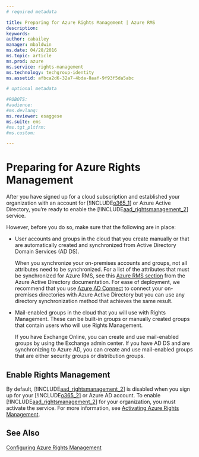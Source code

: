 ```yaml
---
# required metadata

title: Preparing for Azure Rights Management | Azure RMS
description:
keywords:
author: cabailey
manager: mbaldwin
ms.date: 04/28/2016
ms.topic: article
ms.prod: azure
ms.service: rights-management
ms.technology: techgroup-identity
ms.assetid: afbca2d6-32a7-4bda-8aaf-9f93f5da5abc

# optional metadata

#ROBOTS:
#audience:
#ms.devlang:
ms.reviewer: esaggese
ms.suite: ems
#ms.tgt_pltfrm:
#ms.custom:

---
```


# Preparing for Azure Rights Management
After you have signed up for a cloud subscription and established your organization with an account for [!INCLUDE[o365_1](../includes/o365_1_md.md)] or Azure Active Directory, you’re ready to enable the [!INCLUDE[aad_rightsmanagement_2](../includes/aad_rightsmanagement_2_md.md)] service.

However, before you do so, make sure that the following are in place:

-   User accounts and groups in the cloud that you create manually or that are automatically created and synchronized from Active Directory Domain Services (AD DS).

    When you synchronize your on-premises accounts and groups, not all attributes need to be synchronized. For a list of the attributes that must be synchronized for Azure RMS, see this [Azure RMS section](https://azure.microsoft.com/documentation/articles/active-directory-aadconnectsync-attributes-synchronized/) from the Azure Active Directory documentation. For ease of deployment, we recommend that you use [Azure AD Connect](http://azure.microsoft.com/documentation/articles/active-directory-aadconnect/) to connect your on-premises directories with Azure Active Directory but you can use any directory synchronization method that achieves the same result.

-   Mail-enabled groups in the cloud that you will use with Rights Management. These can be built-in groups or manually created groups that contain users who will use Rights Management.

    If you have Exchange Online, you can create and use mail-enabled groups by using the Exchange admin center. If you have AD DS and are synchronizing to Azure AD, you can create and use mail-enabled groups that are either security groups or distribution groups.

## Enable Rights Management
By default, [!INCLUDE[aad_rightsmanagement_2](../includes/aad_rightsmanagement_2_md.md)] is disabled when you sign up for your [!INCLUDE[o365_2](../includes/o365_2_md.md)] or Azure AD account. To enable [!INCLUDE[aad_rightsmanagement_2](../includes/aad_rightsmanagement_2_md.md)] for your organization, you must activate the service. For more information, see [Activating Azure Rights Management](activating-azure-rights-management.md).

## See Also
[Configuring Azure Rights Management](configuring-azure-rights-management.md)

